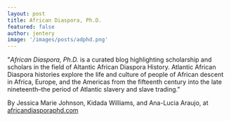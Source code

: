 ```yaml
---
layout: post
title: African Diaspora, Ph.D.
featured: false
author: jentery
image: '/images/posts/adphd.png'
---
```


"*African Diaspora, Ph.D.* is a curated blog highlighting scholarship and scholars in the field of Altantic African Diaspora History. Atlantic African Diaspora histories explore the life and culture of people of African descent in Africa, Europe, and the Americas from the fifteenth century into the late nineteenth–the period of Atlantic slavery and slave trading."

By Jessica Marie Johnson, Kidada Williams, and Ana-Lucia Araujo, at [africandiasporaphd.com](https://africandiasporaphd.com/)
